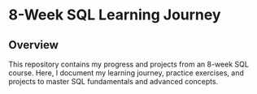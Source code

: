 # 8-Week SQL Learning Journey

## Overview
This repository contains my progress and projects from an 8-week SQL course. Here, I document my learning journey, practice exercises, and projects to master SQL fundamentals and advanced concepts.

